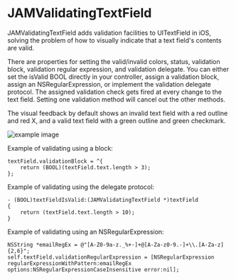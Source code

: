 JAMValidatingTextField
======================

JAMValidatingTextField adds validation facilities to UITextField in iOS, solving the problem of how to visually indicate that a text field's contents are valid.

There are properties for setting the valid/invalid colors, status, validation block, validation regular expression, and validation delegate. You can either set the isValid BOOL directly in your controller, assign a validation block, assign an NSRegularExpression, or implement the validation delegate protocol. The assigned validation check gets fired at every change to the text field. Setting one validation method will cancel out the other methods.

The visual feedback by default shows an invalid text field with a red outline and red X, and a valid text field with a green outline and green checkmark.

![example image](http://jeffmenter.files.wordpress.com/2014/02/ios-simulator-screen-shot-feb-28-2014-2-39-22-pm.png "JAMValidatingTextField Example Image")

Example of validating using a block:

    textField.validationBlock = ^{
        return (BOOL)(textField.text.length > 3);
    };

Example of validating using the delegate protocol:

    - (BOOL)textFieldIsValid:(JAMValidatingTextField *)textField
    {
        return (textField.text.length > 10);
    }

Example of validating using an NSRegularExpression:

    NSString *emailRegEx = @"[A-Z0-9a-z._%+-]+@[A-Za-z0-9.-]+\\.[A-Za-z]{2,6}";
    self.textField.validationRegularExpression = [NSRegularExpression regularExpressionWithPattern:emailRegEx options:NSRegularExpressionCaseInsensitive error:nil];

